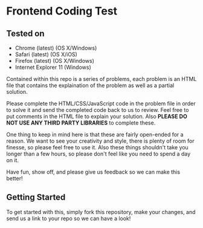 # Frontend Coding Test

## Tested on
- Chrome (latest) (OS X/Windows)
- Safari (latest) (OS X/iOS)
- Firefox (latest) (OS X/Windows)
- Internet Explorer 11 (Windows)

Contained within this repo is a series of problems, each problem is an HTML file that contains the explaination of the problem as well as a partial solution.

Please complete the HTML/CSS/JavaScript code in the problem file in order to solve it and send the completed code back to us to review. Feel free to put comments in the HTML file to explain your solution. Also **PLEASE DO NOT USE ANY THIRD PARTY LIBRARIES** to complete these.

One thing to keep in mind here is that these are fairly open-ended for a reason. We want to see your creativity and style, there is plenty of room for finesse, so please feel free to use it. Also these things shouldn't take you longer than a few hours, so please don't feel like you need to spend a day on it.

Have fun, show off, and please give us feedback so we can make this better!

## Getting Started

To get started with this, simply fork this repository, make your changes, and send us a link to your repo so we can have a look!